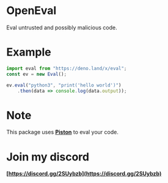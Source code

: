 # OpenEval
Eval untrusted and possibly malicious code.

# Example

```js
import eval from "https://deno.land/x/eval";
const ev = new Eval();

ev.eval("python3", "print('hello world')")
    .then(data => console.log(data.output));
```

# Note
This package uses **[Piston](https://github.com/engineer-man/piston)** to eval your code.

# Join my discord
**[https://discord.gg/2SUybzb](https://discord.gg/2SUybzb)**
